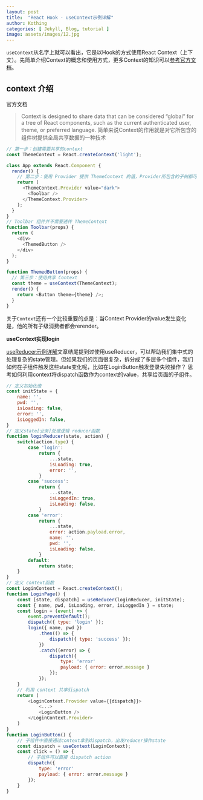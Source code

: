 ```yaml
---
layout: post
title:  "React Hook - useContext示例详解"
author: Kothing
categories: [ Jekyll, Blog, tutorial ]
image: assets/images/12.jpg
---
```

`useContext`从名字上就可以看出，它是以Hook的方式使用React Context（上下文）。先简单介绍Context的概念和使用方式，更多Context的知识可以[参考官方文档](https://zh-hans.reactjs.org/docs/hooks-reference.html#usecontext, "useContext")。

## context 介绍
官方文档
> Context is designed to share data that can be considered “global” for a tree of React components, such as the current authenticated user, theme, or preferred language.
简单来说Context的作用就是对它所包含的组件树提供全局共享数据的一种技术
```js
// 第一步：创建需要共享的context
const ThemeContext = React.createContext('light');

class App extends React.Component {
  render() {
    // 第二步：使用 Provider 提供 ThemeContext 的值，Provider所包含的子树都可以直接访问ThemeContext的值
    return (
      <ThemeContext.Provider value="dark">
        <Toolbar />
      </ThemeContext.Provider>
    );
  }
}
// Toolbar 组件并不需要透传 ThemeContext
function Toolbar(props) {
  return (
    <div>
      <ThemedButton />
    </div>
  );
}

function ThemedButton(props) {
  // 第三步：使用共享 Context
  const theme = useContext(ThemeContext);
  render() {
    return <Button theme={theme} />;
  }
}
```
关于`Context`还有一个比较重要的点是：当Context Provider的value发生变化是，他的所有子级消费者都会rerender。


**useContext实现login**  

[useReducer示例详解](https://kothing.github.io/react-hook-useReducer/)文章结尾提到过使用useReducer，可以帮助我们集中式的处理复杂的state管理。但如果我们的页面很复杂，拆分成了多层多个组件，我们如何在子组件触发这些state变化呢，比如在LoginButton触发登录失败操作？
思考如何利用context将dispatch函数作为context的value，共享给页面的子组件。
```js
// 定义初始化值
const initState = {
    name: '',
    pwd: '',
    isLoading: false,
    error: '',
    isLoggedIn: false,
}
// 定义state[业务]处理逻辑 reducer函数
function loginReducer(state, action) {
    switch(action.type) {
        case 'login':
            return {
                ...state,
                isLoading: true,
                error: '',
            }
        case 'success':
            return {
                ...state,
                isLoggedIn: true,
                isLoading: false,
            }
        case 'error':
            return {
                ...state,
                error: action.payload.error,
                name: '',
                pwd: '',
                isLoading: false,
            }
        default: 
            return state;
    }
}
// 定义 context函数
const LoginContext = React.createContext();
function LoginPage() {
    const [state, dispatch] = useReducer(loginReducer, initState);
    const { name, pwd, isLoading, error, isLoggedIn } = state;
    const login = (event) => {
        event.preventDefault();
        dispatch({ type: 'login' });
        login({ name, pwd })
            .then(() => {
                dispatch({ type: 'success' });
            })
            .catch((error) => {
                dispatch({
                    type: 'error'
                    payload: { error: error.message }
                });
            });
    }
    // 利用 context 共享dispatch
    return ( 
        <LoginContext.Provider value={{dispatch}}>
            <...>
            <LoginButton />
        </LoginContext.Provider>
    )
}
function LoginButton() {
    // 子组件中直接通过context拿到dispatch，出发reducer操作state
    const dispatch = useContext(LoginContext);
    const click = () => {
        // 子组件可以直接 dispatch action
        dispatch({
            type: 'error'
            payload: { error: error.message }
        });
    }
}
```

